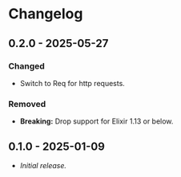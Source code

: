 # Changelog

## 0.2.0 - 2025-05-27

### Changed

- Switch to Req for http requests.

### Removed

- **Breaking:** Drop support for Elixir 1.13 or below.

## 0.1.0 - 2025-01-09

- _Initial release._

